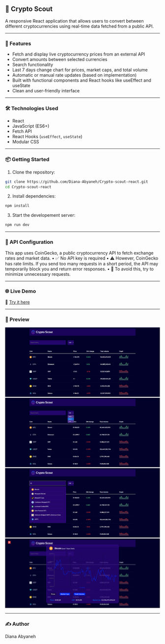 ## 💱 Crypto Scout

A responsive React application that allows users to convert between different cryptocurrencies using real-time data fetched from a public API.

---

### 🚀 Features

- Fetch and display live cryptocurrency prices from an external API  
- Convert amounts between selected currencies  
- Search functionality  
- Last 7 days change chart for prices, market caps, and total volume  
- Automatic or manual rate updates (based on implementation)  
- Built with functional components and React hooks like useEffect and useState  
- Clean and user-friendly interface  

---

### 🛠️ Technologies Used

- React  
- JavaScript (ES6+)  
- Fetch API  
- React Hooks (`useEffect`, `useState`)  
- Modular CSS  

---

### 📦 Getting Started

1. Clone the repository:

```bash
git clone https://github.com/Diana-Abyaneh/Crypto-scout-react.git
cd Crypto-scout-react
```

2. Install dependencies: 

```bash
npm install
```

3. Start the developement server: 
```bash
npm run dev
```

---
### 🔐 API Configuration

This app uses CoinGecko, a public cryptocurrency API to fetch exchange rates and market data.
 • ✅ No API key is required
 • ⚠️ However, CoinGecko has rate limits. If you send too many requests in a short period, the API may temporarily block you and return error responses.
 • 🧠 To avoid this, try to minimize unnecessary requests.

---

### 🌐 Live Demo

🚀 [Try it here](https://crypto-scout-react.vercel.app/)

---

### 📸 Preview

![Screenshot](./screenshots/screenshot%20(2).png)
![Screenshot](./screenshots/screenshot%20(3).png)
![Screenshot](./screenshots/screenshot%20(4).png)
![Screenshot](./screenshots/screenshot%20(1).png)

---

### ✍️ Author

Diana Abyaneh